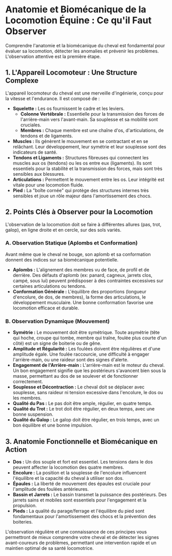 # Anatomie et Biomécanique de la Locomotion Équine : Ce qu'il Faut Observer

Comprendre l'anatomie et la biomécanique du cheval est fondamental pour évaluer sa locomotion, détecter les anomalies et prévenir les problèmes. L'observation attentive est la première étape.

## 1. L'Appareil Locomoteur : Une Structure Complexe

L'appareil locomoteur du cheval est une merveille d'ingénierie, conçu pour la vitesse et l'endurance. Il est composé de :

*   **Squelette :** Les os fournissent le cadre et les leviers.
    *   **Colonne Vertébrale :** Essentielle pour la transmission des forces de l'arrière-main vers l'avant-main. Sa souplesse et sa mobilité sont cruciales.
    *   **Membres :** Chaque membre est une chaîne d'os, d'articulations, de tendons et de ligaments.
*   **Muscles :** Ils génèrent le mouvement en se contractant et en se relâchant. Leur développement, leur symétrie et leur souplesse sont des indicateurs de santé.
*   **Tendons et Ligaments :** Structures fibreuses qui connectent les muscles aux os (tendons) ou les os entre eux (ligaments). Ils sont essentiels pour la stabilité et la transmission des forces, mais sont très sensibles aux blessures.
*   **Articulations :** Permettent le mouvement entre les os. Leur intégrité est vitale pour une locomotion fluide.
*   **Pied :** La "boîte cornée" qui protège des structures internes très sensibles et joue un rôle majeur dans l'amortissement des chocs.

## 2. Points Clés à Observer pour la Locomotion

L'observation de la locomotion doit se faire à différentes allures (pas, trot, galop), en ligne droite et en cercle, sur des sols variés.

### A. Observation Statique (Aplombs et Conformation)

Avant même que le cheval ne bouge, son aplomb et sa conformation donnent des indices sur sa biomécanique potentielle.

*   **Aplombs :** L'alignement des membres vu de face, de profil et de derrière. Des défauts d'aplomb (ex: panard, cagneux, jarrets clos, campé, sous lui) peuvent prédisposer à des contraintes excessives sur certaines articulations ou tendons.
*   **Conformation Générale :** L'équilibre des proportions (longueur d'encolure, de dos, de membres), la forme des articulations, le développement musculaire. Une bonne conformation favorise une locomotion efficace et durable.

### B. Observation Dynamique (Mouvement)

*   **Symétrie :** Le mouvement doit être symétrique. Toute asymétrie (tête qui hoche, croupe qui tombe, membre qui traîne, foulée plus courte d'un côté) est un signe de boiterie ou de gêne.
*   **Amplitude et Régularité :** Les foulées doivent être régulières et d'une amplitude égale. Une foulée raccourcie, une difficulté à engager l'arrière-main, ou une raideur sont des signes d'alerte.
*   **Engagement de l'Arrière-main :** L'arrière-main est le moteur du cheval. Un bon engagement signifie que les postérieurs s'avancent bien sous la masse, permettant au dos de se soulever et de fonctionner correctement.
*   **Souplesse et Décontraction :** Le cheval doit se déplacer avec souplesse, sans raideur ni tension excessive dans l'encolure, le dos ou les membres.
*   **Qualité du Pas :** Le pas doit être ample, régulier, en quatre temps.
*   **Qualité du Trot :** Le trot doit être régulier, en deux temps, avec une bonne suspension.
*   **Qualité du Galop :** Le galop doit être régulier, en trois temps, avec un bon équilibre et une bonne impulsion.

## 3. Anatomie Fonctionnelle et Biomécanique en Action

*   **Dos :** Un dos souple et fort est essentiel. Les tensions dans le dos peuvent affecter la locomotion des quatre membres.
*   **Encolure :** La position et la souplesse de l'encolure influencent l'équilibre et la capacité du cheval à utiliser son dos.
*   **Épaules :** La liberté de mouvement des épaules est cruciale pour l'amplitude des foulées antérieures.
*   **Bassin et Jarrets :** Le bassin transmet la puissance des postérieurs. Des jarrets sains et mobiles sont essentiels pour l'engagement et la propulsion.
*   **Pieds :** La qualité du parage/ferrage et l'équilibre du pied sont fondamentaux pour l'amortissement des chocs et la prévention des boiteries.

L'observation régulière et une connaissance de ces principes vous permettront de mieux comprendre votre cheval et de détecter les signes avant-coureurs de problèmes, permettant une intervention rapide et un maintien optimal de sa santé locomotrice.
